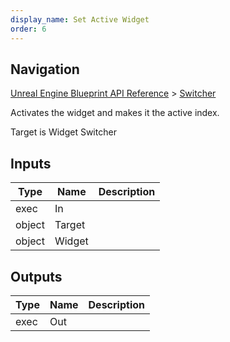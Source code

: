 ```yaml
---
display_name: Set Active Widget
order: 6
---
```

## Navigation

[Unreal Engine Blueprint API Reference](https://dev.epicgames.com/documentation/en-us/unreal-engine/BlueprintAPI) > [Switcher](https://dev.epicgames.com/documentation/en-us/unreal-engine/BlueprintAPI/Switcher)

Activates the widget and makes it the active index.

Target is Widget Switcher

## Inputs

| Type | Name | Description |
| --- | --- | --- |
| exec | In |  |
| object | Target |  |
| object | Widget |  |

## Outputs

| Type | Name | Description |
| --- | --- | --- |
| exec | Out |  |
